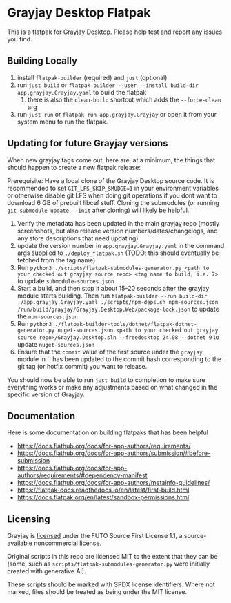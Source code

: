 # Grayjay Desktop Flatpak

This is a flatpak for Grayjay Desktop. Please help test and report any issues you find.

## Building Locally

1. install `flatpak-builder` (required) and `just` (optional)
2. run `just build` or `flatpak-builder --user --install build-dir app.grayjay.Grayjay.yaml` to build the flatpak
   1. there is also the `clean-build` shortcut which adds the `--force-clean` arg
3. run `just run` or `flatpak run app.grayjay.Grayjay` or open it from your system menu to run the flatpak.


## Updating for future Grayjay versions

When new grayjay tags come out, here are, at a minimum, the things that should happen to create a new flatpak release:

Prerequisite: Have a local clone of the Grayjay.Desktop source code. It is recommended to set `GIT_LFS_SKIP_SMUDGE=1` in your environment variables or otherwise disable git LFS when doing git operations if you dont want to download 6 GB of prebuilt libcef stuff. Cloning the submodules (or running `git submodule update --init` after cloning) will likely be helpful.


1. Verify the metadata has been updated in the main grayjay repo (mostly screenshots, but also release version numbers/dates/changelogs, and any store descriptions that need updating)
2. update the version number in `app.grayjay.Grayjay.yaml` in the command args supplied to  `./deploy_flatpak.sh` (TODO: this should eventually be fetched from the tag name)
3. Run `python3 ./scripts/flatpak-submodules-generator.py <path to your checked out grayjay source repo> <tag name to build, i.e. 7>` to update `submodule-sources.json`
4. Start a build, and then stop it about 15-20 seconds after the grayjay module starts building. Then run `flatpak-builder --run build-dir ./app.grayjay.Grayjay.yaml ./scripts/npm-deps.sh npm-sources.json /run/build/grayjay/Grayjay.Desktop.Web/package-lock.json` to update the `npm-sources.json`
5. Run `python3 ./flatpak-builder-tools/dotnet/flatpak-dotnet-generator.py nuget-sources.json <path to your checked out grayjay source repo>/Grayjay.Desktop.sln --freedesktop 24.08 --dotnet 9` to update `nuget-sources.json`
6. Ensure that the `commit` value of the first source under the `grayjay` module in `` has been updated to the commit hash corresponding to the git tag (or hotfix commit) you want to release.

You should now be able to run `just build` to completion to make sure everything works or make any adjustments based on what changed in the specific version of Grayjay.


## Documentation

Here is some documentation on building flatpaks that has been helpful

- https://docs.flathub.org/docs/for-app-authors/requirements/
- https://docs.flathub.org/docs/for-app-authors/submission/#before-submission
- https://docs.flathub.org/docs/for-app-authors/requirements/#dependency-manifest
- https://docs.flathub.org/docs/for-app-authors/metainfo-guidelines/
- https://flatpak-docs.readthedocs.io/en/latest/first-build.html
- https://docs.flatpak.org/en/latest/sandbox-permissions.html


## Licensing

Grayjay is [licensed](https://github.com/futo-org/Grayjay.Desktop/blob/master/LICENSE.md) under the FUTO Source First License 1.1, a source-available noncommercial license.

Original scripts in this repo are licensed MIT to the extent that they can be (some, such as `scripts/flatpak-submodules-generator.py` were initially created with generative AI).

These scripts should be marked with SPDX license identifiers. Where not marked, files should be treated as being under the MIT license.
